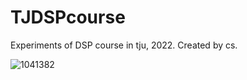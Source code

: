 # TJDSPcourse
Experiments of DSP course in tju, 2022.
Created by cs.

![1041382](https://cdn.staticaly.com/gh/thunderbolt215/imagehosting@main/data/1041382.5g9edr0nupo0.webp)
